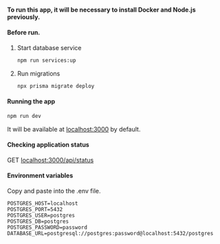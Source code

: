 #### To run this app, it will be necessary to install Docker and Node.js previously.


#### Before run.

1. Start database service

    ```bash
    npm run services:up
    ```
    
2. Run migrations

    ```bash
    npx prisma migrate deploy
    ```

#### Running the app

```bash
npm run dev
```

It will be available at [localhost:3000](http://localhost:3000) by default.

#### Checking application status

GET [localhost:3000/api/status](http://localhost:3000/api/status)

#### Environment variables
Copy and paste into the .env file.

```env
POSTGRES_HOST=localhost
POSTGRES_PORT=5432
POSTGRES_USER=postgres
POSTGRES_DB=postgres
POSTGRES_PASSWORD=password
DATABASE_URL=postgresql://postgres:password@localhost:5432/postgres
```